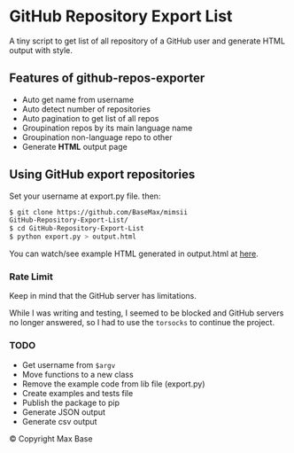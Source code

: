 # GitHub Repository Export List

A tiny script to get list of all repository of a GitHub user and generate HTML output with style.

## Features of github-repos-exporter

- Auto get name from username
- Auto detect number of repositories
- Auto pagination to get list of all repos
- Groupination repos by its main language name
- Groupination non-language repo to other
- Generate **HTML** output page

## Using GitHub export repositories

Set your username at export.py file. then:

```bash
$ git clone https://github.com/BaseMax/mimsii
GitHub-Repository-Export-List/
$ cd GitHub-Repository-Export-List
$ python export.py > output.html
```

You can watch/see example HTML generated in output.html at [here](https://basemax.github.io/GitHub-Repository-Export-List/output.html).

### Rate Limit

Keep in mind that the GitHub server has limitations.

While I was writing and testing, I seemed to be blocked and GitHub servers no longer answered, so I had to use the `torsocks` to continue the project.

### TODO

- Get username from `$argv`
- Move functions to a new class
- Remove the example code from lib file (export.py)
- Create examples and tests file
- Publish the package to pip
- Generate JSON output
- Generate csv output

© Copyright Max Base
